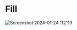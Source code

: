 # Fill
![Screenshot 2024-01-24 112119](https://github.com/k-46/nand2Tetris-part-1/assets/139456269/698a6f5b-1d50-4569-98e4-829c01ee5911)
